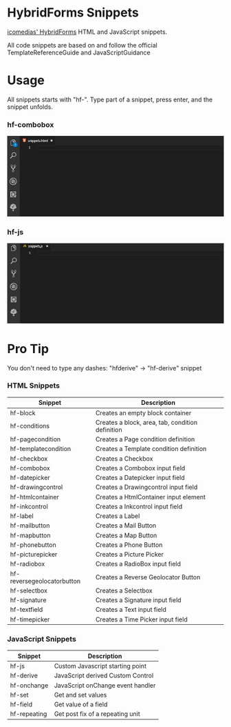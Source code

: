 # HybridForms Snippets

[icomedias' HybridForms](https://www.icomedias.com/de/) HTML and JavaScript snippets.

All code snippets are based on and follow the official TemplateReferenceGuide and JavaScriptGuidance

# Usage

All snippets starts with "hf-". Type part of a snippet, press enter, and the snippet unfolds.

### hf-combobox

![hf-combobox](images/hf-combobox.gif)

### hf-js

![hf-js](images/hf-js.gif)

# Pro Tip

You don't need to type any dashes: "hfderive" -> "hf-derive" snippet

### HTML Snippets

Snippet  | Description
---------|-------------
hf-block | Creates an empty block container
hf-conditions | Creates a block, area, tab, condition definition
hf-pagecondition | Creates a Page condition definition
hf-templatecondition | Creates a Template condition definition
hf-checkbox | Creates a Checkbox
hf-combobox | Creates a Combobox input field
hf-datepicker | Creates a Datepicker input field
hf-drawingcontrol | Creates a Drawingcontrol input field
hf-htmlcontainer | Creates a HtmlContainer input element
hf-inkcontrol | Creates a Inkcontrol input field
hf-label | Creates a Label
hf-mailbutton | Creates a Mail Button
hf-mapbutton | Creates a Map Button
hf-phonebutton | Creates a Phone Button
hf-picturepicker | Creates a Picture Picker
hf-radiobox | Creates a RadioBox input field
hf-reversegeolocatorbutton | Creates a Reverse Geolocator Button
hf-selectbox | Creates a Selectbox
hf-signature | Creates a Signature input field
hf-textfield | Creates a Text input field
hf-timepicker | Creates a Time Picker input field

### JavaScript Snippets

Snippet | Description
--------|-------------
hf-js | Custom Javascript starting point
hf-derive | JavaScript derived Custom Control
hf-onchange | JavaScript onChange event handler
hf-set | Get and set values
hf-field | Get value of a field
hf-repeating | Get post fix of a repeating unit
